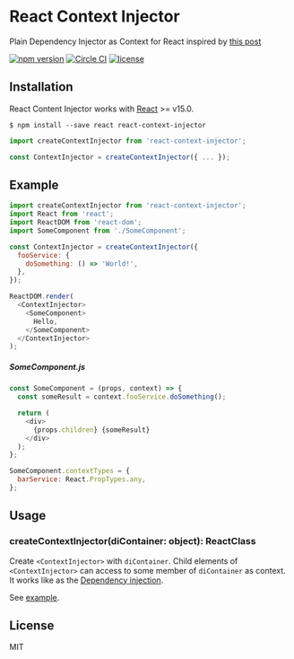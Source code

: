 # React Context Injector

Plain Dependency Injector as Context for React inspired by [this post](http://jaysoo.ca/2015/06/09/react-contexts-and-dependency-injection/)

[![npm version](https://badge.fury.io/js/react-context-injector.svg)](http://badge.fury.io/js/react-context-injector)
[![Circle CI](https://circleci.com/gh/axross/react-context-injector/tree/master.svg?style=svg&circle-token=8e2d20828651ee1065f49317c1708f4de0dbec71)](https://circleci.com/gh/axross/react-context-injector/tree/master)
[![license](http://img.shields.io/badge/license-MIT-brightgreen.svg?style=flat)](LICENSE)

## Installation

React Content Injector works with [React](https://facebook.github.io/react/) >= v15.0.

```
$ npm install --save react react-context-injector
```

```javascript
import createContextInjector from 'react-context-injector';

const ContextInjector = createContextInjector({ ... });
```

## Example

```javascript
import createContextInjector from 'react-context-injector';
import React from 'react';
import ReactDOM from 'react-dom';
import SomeComponent from './SomeComponent';

const ContextInjector = createContextInjector({
  fooService: {
    doSomething: () => 'World!',
  },
});

ReactDOM.render(
  <ContextInjector>
    <SomeComponent>
      Hello,
    </SomeComponent>
  </ContextInjector>
);
```

##### SomeComponent.js

```javascript
const SomeComponent = (props, context) => {
  const someResult = context.fooService.doSomething();

  return (
    <div>
      {props.children} {someResult}
    </div>
  );
};

SomeComponent.contextTypes = {
  barService: React.PropTypes.any,
};
```

## Usage

### createContextInjector(diContainer: object): ReactClass

Create `<ContextInjector>` with `diContainer`. Child elements of `<ContextInjector>` can access to some member of `diContainer` as context. It works like as the [Dependency injection](https://en.wikipedia.org/wiki/Dependency_injection).

See [example](#example).

## License

MIT
